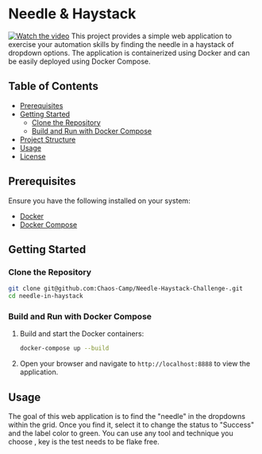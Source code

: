 # Needle & Haystack

[![Watch the video](https://img.youtube.com/vi/hOF3COhAol4/maxresdefault.jpg)](https://www.youtube.com/watch?v=hOF3COhAol4)
This project provides a simple web application to exercise your automation skills by finding the needle in a haystack of dropdown options. The application is containerized using Docker and can be easily deployed using Docker Compose.

## Table of Contents

- [Prerequisites](#prerequisites)
- [Getting Started](#getting-started)
  - [Clone the Repository](#clone-the-repository)
  - [Build and Run with Docker Compose](#build-and-run-with-docker-compose)
- [Project Structure](#project-structure)
- [Usage](#usage)
- [License](#license)

## Prerequisites

Ensure you have the following installed on your system:

- [Docker](https://www.docker.com/get-started)
- [Docker Compose](https://docs.docker.com/compose/install/)

## Getting Started

### Clone the Repository

```sh
git clone git@github.com:Chaos-Camp/Needle-Haystack-Challenge-.git
cd needle-in-haystack
```

### Build and Run with Docker Compose

1. Build and start the Docker containers:

    ```sh
    docker-compose up --build
    ```

2. Open your browser and navigate to `http://localhost:8888` to view the application.


## Usage

The goal of this web application is to find the "needle" in the dropdowns within the grid. Once you find it, select it to change the status to "Success" and the label color to green. You can use any tool and technique you choose , key is the test needs to be flake free.

